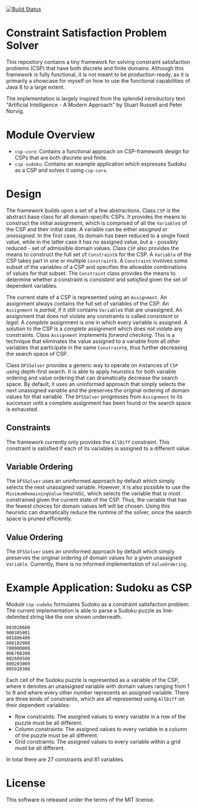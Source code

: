 [![Build Status](https://travis-ci.org/mguenther/csp-solver-java.svg?branch=master)](https://travis-ci.org/mguenther/csp-solver-java.svg)

# Constraint Satisfaction Problem Solver

This repository contains a tiny framework for solving constraint satisfaction problems (CSP) that have both
discrete and finite domains. Although this framework is fully functional, it is not meant to be production-ready,
as it is primarily a showcase for myself on how to use the functional capabilities of Java 8 to a large extent.

The implementation is largely inspired from the splendid introductory text "Artificial Intelligence - A Modern Approach"
by Stuart Russell and Peter Norvig.

# Module Overview

* `csp-core`: Contains a functional approach on CSP-framework design for CSPs that are both discrete and finite.
* `csp-sudoku`: Contains an example application which expresses Sudoku as a CSP and solves it using `csp-core`.

# Design

The framework builds upon a set of a few abstractions. Class `CSP` is the abstract base class for all domain-specific
CSPs. It provides the means to construct the initial assignment, which is comprised of all the `Variable`s of the CSP
and their initial state. A variable can be either *assigned* or *unassigned*. In the first case, its domain has been
reduced to a single fixed value, while in the latter case it has no assigned value, but a - possibly reduced - set
of admissible domain values. Class `CSP` also provides the means to construct the full set of `Constraint`s for
the CSP. A `Variable` of the CSP takes part in one or multiple `Constraint`s. A `Constraint` involves some subset
of the variables of a CSP and specifies the allowable combinations of values for that subset. The `Constraint`
class provides the means to determine whether a constraint is *consistent* and *satisfied* given the set of
dependent variables.

The current state of a CSP is represented using an `Assignment`. An assignment always contains the full set of
variables of the CSP. An `Assignment` is *partial*, if it still contains `Variable`s that are unassigned. An assignment
that does not violate any constraints is called *consistent* or *legal*. A *complete* assignment is one in which
every variable is assigned. A solution to the CSP is a *complete* assignment which does not violate any constraints.
Class `Assignment` implements *forward checking*. This is a technique that eliminates the value assigned to a variable
from all other variables that participate in the same `Constraint`s, thus further decreasing the search space of CSP.

Class `DFSSolver` provides a generic way to operate on instances of `CSP` using depth-first search. It is able to apply 
heuristics for both variable ordering and value ordering that can dramatically decrease the search space. By default, it
uses an uninformed approach that simply selects the next unassigned variable and the preserves the original ordering of 
domain values for that variable. The `DFSSolver` progresses from `Assignment` to its successor until a complete 
assignment has been found or the search space is exhausted.

## Constraints

The framework currently only provides the `AllDiff` constraint. This constraint is satisfied if each of its variables is
assigned to a different value.

## Variable Ordering

The `DFSSolver` uses an uninformed approach by default which simply selects the next unassigned variable. However,
it is also possible to use the `MinimumRemainingValue` heuristic, which selects the variable that is most constrained 
given the current state of the CSP. Thus, the variable that has the fewest choices for domain values left will be
chosen. Using this heuristic can dramatically reduce the runtime of the solver, since the search space is pruned
efficiently.

## Value Ordering

The `DFSSolver` uses an uninformed approach by default which simply preserves the original ordering of domain values
for a given unassigned `Variable`. Currently, there is no informed implementation of `ValueOrdering`.

# Example Application: Sudoku as CSP

Module `csp-sudoku` formulates Sudoku as a constraint satisfaction problem. The current implementation is able to parse
a Sudoku puzzle as line-delimited string like the one shown underneath.
 
    003020600
    900305001
    001806400
    008102900
    700000008
    006708200
    002609500
    800203009
    005010300
    
Each cell of the Sudoku puzzle is represented as a variable of the CSP, where
`0` denotes an unassigned variable with domain values ranging from 1 to 9 and where every other number represents an
assigned variable. There are three kinds of constraints, which are all represented using `AllDiff` on their dependent
variables:

* Row constraints: The assigned values to every variable in a row of the puzzle must be all different.
* Column constraints: The assigned values to every variable in a column of the puzzle must be all different.
* Grid constraints: The assigned values to every variable within a grid must be all different.

In total there are 27 constraints and 81 variables.

# License

This software is released under the terms of the MIT license.